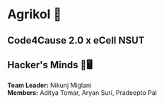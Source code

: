 # Agrikol 🌾
## Code4Cause 2.0 x eCell NSUT
## Hacker's Minds 🧠🖥️
**Team Leader:** Nikunj Miglani <br />
**Members:** Aditya Tomar, Aryan Suri, Pradeepto Pal
